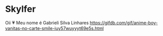 # Skylfer
Oii 💗
Meu nome é Gabrieli Silva Linhares
https://gifdb.com/gif/anime-boy-vanitas-no-carte-smile-iuy57wuyyyt69e5s.html
